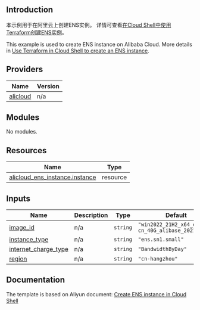 ## Introduction

<!-- DOCS_DESCRIPTION_CN -->
本示例用于在阿里云上创建ENS实例。
详情可查看[在Cloud Shell中使用Terraform创建ENS实例](https://help.aliyun.com/zh/ens/use-cases/use-terraform-to-create-an-ens-instance-in-the-cloud-shell)。
<!-- DOCS_DESCRIPTION_CN -->

<!-- DOCS_DESCRIPTION_EN -->
This example is used to create ENS instance on Alibaba Cloud.
More details in [Use Terraform in Cloud Shell to create an ENS instance](https://help.aliyun.com/zh/ens/use-cases/use-terraform-to-create-an-ens-instance-in-the-cloud-shell).
<!-- DOCS_DESCRIPTION_EN -->

<!-- BEGIN_TF_DOCS -->
## Providers

| Name | Version |
|------|---------|
| <a name="provider_alicloud"></a> [alicloud](#provider\_alicloud) | n/a |

## Modules

No modules.

## Resources

| Name | Type |
|------|------|
| [alicloud_ens_instance.instance](https://registry.terraform.io/providers/aliyun/alicloud/latest/docs/resources/ens_instance) | resource |

## Inputs

| Name | Description | Type | Default | Required |
|------|-------------|------|---------|:--------:|
| <a name="input_image_id"></a> [image\_id](#input\_image\_id) | n/a | `string` | `"win2022_21H2_x64_dtc_zh-cn_40G_alibase_20211116"` | no |
| <a name="input_instance_type"></a> [instance\_type](#input\_instance\_type) | n/a | `string` | `"ens.sn1.small"` | no |
| <a name="input_internet_charge_type"></a> [internet\_charge\_type](#input\_internet\_charge\_type) | n/a | `string` | `"BandwidthByDay"` | no |
| <a name="input_region"></a> [region](#input\_region) | n/a | `string` | `"cn-hangzhou"` | no |
<!-- END_TF_DOCS -->

## Documentation
<!-- docs-link --> 

The template is based on Aliyun document: [Create ENS instance in Cloud Shell](https://help.aliyun.com/zh/ens/use-cases/use-terraform-to-create-an-ens-instance-in-the-cloud-shell) 

<!-- docs-link --> 